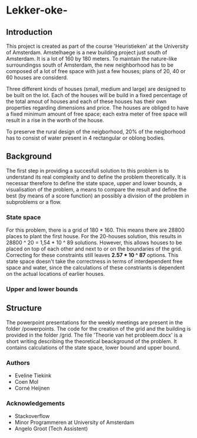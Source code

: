# Lekker-oke-

## Introduction
This project is created as part of the course 'Heuristieken' at the University of Amsterdam. 
Amstelhaege is a new building project just south of Amsterdam. It is a lot of 160 by 180 meters.
To maintain the nature-like surroundingss south of Amsterdam, the new neighborhood has to be composed of a lot of free space with 
just a few houses; plans of 20, 40 or 60 houses are considerd.

Three different kinds of houses (small, medium and large) are designed to be built on the lot. Each of the houses will be build in a fixed
percentage of the total amout of houses and each of these houses has their own properties regarding dimensions and price. The houses are
obliged to have a fixed minimum amount of free space; each extra meter of free space will result in a rise in the worth of the house.

To preserve the rural design of the neigborhood, 20% of the neigborhood has to consist of water present in 4 rectangular or oblong bodies.

## Background
The first step in providing a succesfull solution to this problem is to understand its real complexity and to define the problem
theoretically. It is necessar therefore to define the state space, upper and lower bounds, a visualisation of the problem, a means to
compare the result and define the best (by means of a score function) an possibly a division of the problem in subproblems or a flow.

### State space
For this problem, there is a grid of 180 * 160. This means there are 28800 places to plant the first house. For the 20-houses solution, 
this results in 28800 ^ 20 =  1,54 * 10 ^ 89 solutions. However, this allows houses to be placed on top of each other and next to or on
the boundaries of the grid. Correcting for these constraints still leaves **2.57 * 10 ^ 87** options. 
This state space doesn't take the correctness in terms of interdependent free space and water, since the calculations of these
constriants is dependent on the actual locations of earlier houses. 

### Upper and lower bounds


## Structure
The powerpoint presentations for the weekly meetings are present in the folder /powerpoints.
The code for the creation of the grid and the building is provided in the folder /grid.
The file 'Theorie van het probleem.docx' is a short writing describing the theoretical beackground of the problem.
It contains calculations of the state space, lower bound and upper bound.

### Authors
- Eveline Tiekink
- Coen Mol
- Corné Heijnen

### Acknowledgements
- Stackoverflow
- Minor Programmeren at University of Amsterdam
- Angelo Groot (Tech Assistent)
